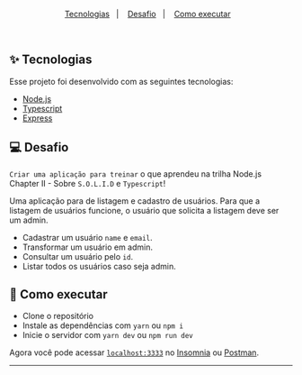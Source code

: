 <p align="center">
  <a href="#-tecnologias">Tecnologias</a>&nbsp;&nbsp;&nbsp;|&nbsp;&nbsp;&nbsp;
  <a href="#-desafio">Desafio</a>&nbsp;&nbsp;&nbsp;|&nbsp;&nbsp;&nbsp;
  <a href="#-como-executar">Como executar</a>&nbsp;&nbsp;&nbsp;
</p>

<br>

## ✨ Tecnologias

Esse projeto foi desenvolvido com as seguintes tecnologias:

- [Node.js](https://nodejs.org/en/)
- [Typescript](https://www.typescriptlang.org/)
- [Express](https://expressjs.com/pt-br/)

## 💻 Desafio

`Criar uma aplicação para treinar` o que aprendeu na trilha  Node.js Chapter II - Sobre `S.O.L.I.D` e `Typescript`!

Uma aplicação para de listagem e cadastro de usuários. Para que a listagem de usuários funcione, o usuário que solicita a listagem deve ser um admin.

- Cadastrar um usuário `name` e `email`.
- Transformar um usuário em admin.
- Consultar um usuário pelo `id`.
- Listar todos os usuários caso seja admin.

## 🚀 Como executar

- Clone o repositório
- Instale as dependências com `yarn` ou `npm i` 
- Inicie o servidor com `yarn dev` ou `npm run dev` 

Agora você pode acessar [`localhost:3333`](http://localhost:3333) no [Insomnia](https://insomnia.rest/download) ou [Postman](https://www.postman.com/).

---

